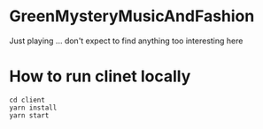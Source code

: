 # GreenMysteryMusicAndFashion
Just playing ... don't expect to find anything too interesting here

# How to run clinet locally
```
cd client
yarn install
yarn start
```